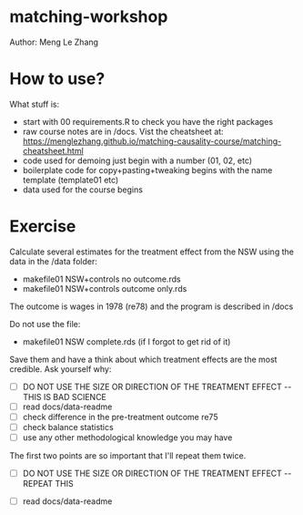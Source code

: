 # matching-workshop
Author: Meng Le Zhang

# How to use?

What stuff is:
- start with 00 requirements.R to check you have the right packages
- raw course notes are in /docs. Vist the cheatsheet at: https://menglezhang.github.io/matching-causality-course/matching-cheatsheet.html 
- code used for demoing just begin with a number (01, 02, etc)
- boilerplate code for copy+pasting+tweaking begins with the name template (template01 etc)
- data used for the course begins 

# Exercise 
Calculate several estimates for the treatment effect from the NSW using the data in the /data folder:
- makefile01 NSW+controls no outcome.rds
- makefile01 NSW+controls outcome only.rds

The outcome is wages in 1978 (re78) and the program is described in /docs

Do not use the file:
- makefile01 NSW complete.rds (if I forgot to get rid of it)

Save them and have a think about which treatment effects are the most credible. Ask yourself why:
- [ ] DO NOT USE THE SIZE OR DIRECTION OF THE TREATMENT EFFECT -- THIS IS BAD SCIENCE
- [ ] read docs/data-readme
- [ ] check difference in the pre-treatment outcome re75
- [ ] check balance statistics 
- [ ] use any other methodological knowledge you may have 

The first two points are so important that I'll repeat them twice.
- [ ] DO NOT USE THE SIZE OR DIRECTION OF THE TREATMENT EFFECT -- REPEAT THIS
- [ ] read docs/data-readme

